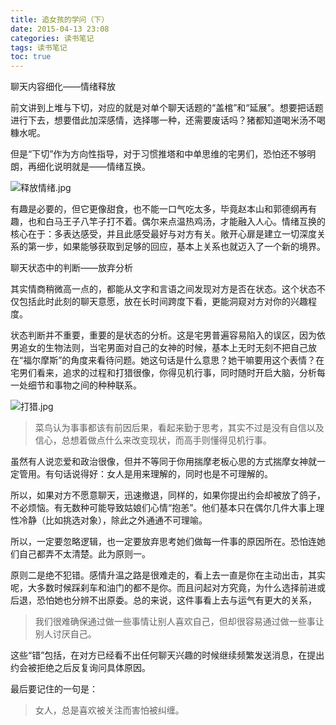 ```yaml
---
title: 追女孩的学问（下）
date: 2015-04-13 23:08
categories: 读书笔记
tags: 读书笔记
toc: true
---
```

聊天内容细化——情绪释放

前文讲到上堆与下切，对应的就是对单个聊天话题的“盖棺”和“延展”。想要把话题进行下去，想要借此加深感情，选择哪一种，还需要废话吗？猪都知道喝米汤不喝糠水呢。

但是“下切”作为方向性指导，对于习惯推塔和中单思维的宅男们，恐怕还不够明朗，再细化说明就是——情绪互换。

![释放情绪.jpg](http://upload-images.jianshu.io/upload_images/29336-7cd81a54f1a75100.jpg)

有趣是必要的，但它更像甜食，也不能一口气吃太多，毕竟赵本山和郭德纲再有趣，也和白马王子八竿子打不着。偶尔来点温热鸡汤，才能融入人心。情绪互换的核心在于：多表达感受，并且此感受最好与对方有关。敞开心扉是建立一切深度关系的第一步，如果能够获取到足够的回应，基本上关系也就迈入了一个新的境界。

聊天状态中的判断——放弃分析

其实情商稍微高一点的，都能从文字和言语之间发现对方是否在状态。这个状态不仅包括此时此刻的聊天意愿，放在长时间跨度下看，更能洞窥对方对你的兴趣程度。

状态判断并不重要，重要的是状态的分析。这是宅男普遍容易陷入的误区，因为依男追女的生物法则，当宅男面对自己的女神的时候，基本上无时无刻不把自己放在“福尔摩斯”的角度来看待问题。她这句话是什么意思？她干嘛要用这个表情？在宅男们看来，追求的过程和打猎很像，你得见机行事，同时随时开启大脑，分析每一处细节和事物之间的种种联系。

![打猎.jpg](http://upload-images.jianshu.io/upload_images/29336-883b772f4e8ef884.jpg)

>菜鸟认为事事都该有前因后果，看起来勤于思考，其实不过是没有自信以及信心，总想着做点什么来改变现状，而高手则懂得见机行事。

虽然有人说恋爱和政治很像，但并不等同于你用揣摩老板心思的方式揣摩女神就一定管用。有句话说得好：女人是用来理解的，同时也是不可理解的。

所以，如果对方不愿意聊天，迅速撤退，同样的，如果你提出约会却被放了鸽子，不必烦恼。有无数种可能导致姑娘们心情“抱恙”。他们基本只在偶尔几件大事上理性冷静（比如挑选对象），除此之外通通不可理喻。

所以，一定要忽略逻辑，也一定要放弃思考她们做每一件事的原因所在。恐怕连她们自己都弄不太清楚。此为原则一。

原则二是绝不犯错。感情升温之路是很难走的，看上去一直是你在主动出击，其实呢，大多数时候踩刹车和油门的都不是你。而且问起对方究竟，为什么选择前进或后退，恐怕她也分辨不出原委。总的来说，这件事看上去与运气有更大的关系，

>我们很难确保通过做一些事情让别人喜欢自己，但却很容易通过做一些事让别人讨厌自己。

这些“错”包括，在对方已经看不出任何聊天兴趣的时候继续频繁发送消息，在提出约会被拒绝之后反复询问具体原因。

最后要记住的一句是：

>女人，总是喜欢被关注而害怕被纠缠。



